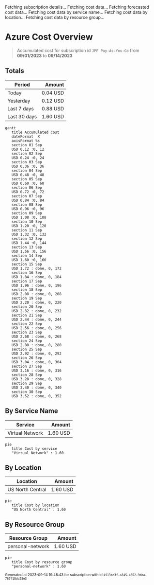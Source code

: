 Fetching subscription details...
Fetching cost data...
Fetching forecasted cost data...
Fetching cost data by service name...
Fetching cost data by location...
Fetching cost data by resource group...
# Azure Cost Overview

> Accumulated cost for subscription id `JPF Pay-As-You-Go` from **09/01/2023** to **09/14/2023**

## Totals

|Period|Amount|
|---|---:|
|Today|0.04 USD|
|Yesterday|0.12 USD|
|Last 7 days|0.88 USD|
|Last 30 days|1.60 USD|

```mermaid
gantt
   title Accumulated cost
   dateFormat  X
   axisFormat %s
   section 01 Sep
   USD 0.12 :0, 12
   section 02 Sep
   USD 0.24 :0, 24
   section 03 Sep
   USD 0.36 :0, 36
   section 04 Sep
   USD 0.48 :0, 48
   section 05 Sep
   USD 0.60 :0, 60
   section 06 Sep
   USD 0.72 :0, 72
   section 07 Sep
   USD 0.84 :0, 84
   section 08 Sep
   USD 0.96 :0, 96
   section 09 Sep
   USD 1.08 :0, 108
   section 10 Sep
   USD 1.20 :0, 120
   section 11 Sep
   USD 1.32 :0, 132
   section 12 Sep
   USD 1.44 :0, 144
   section 13 Sep
   USD 1.56 :0, 156
   section 14 Sep
   USD 1.60 :0, 160
   section 15 Sep
   USD 1.72 : done, 0, 172
   section 16 Sep
   USD 1.84 : done, 0, 184
   section 17 Sep
   USD 1.96 : done, 0, 196
   section 18 Sep
   USD 2.08 : done, 0, 208
   section 19 Sep
   USD 2.20 : done, 0, 220
   section 20 Sep
   USD 2.32 : done, 0, 232
   section 21 Sep
   USD 2.44 : done, 0, 244
   section 22 Sep
   USD 2.56 : done, 0, 256
   section 23 Sep
   USD 2.68 : done, 0, 268
   section 24 Sep
   USD 2.80 : done, 0, 280
   section 25 Sep
   USD 2.92 : done, 0, 292
   section 26 Sep
   USD 3.04 : done, 0, 304
   section 27 Sep
   USD 3.16 : done, 0, 316
   section 28 Sep
   USD 3.28 : done, 0, 328
   section 29 Sep
   USD 3.40 : done, 0, 340
   section 30 Sep
   USD 3.52 : done, 0, 352
```

## By Service Name

|Service|Amount|
|---|---:|
|Virtual Network|1.60 USD|

```mermaid
pie
   title Cost by service
   "Virtual Network" : 1.60
```

## By Location

|Location|Amount|
|---|---:|
|US North Central|1.60 USD|

```mermaid
pie
   title Cost by location
   "US North Central" : 1.60
```

## By Resource Group

|Resource Group|Amount|
|---|---:|
|personal-network|1.60 USD|

```mermaid
pie
   title Cost by resource group
   "personal-network" : 1.60
```

<sup>Generated at 2023-09-14 19:48:43 for subscription with id `4913be3f-a345-4652-9bba-767418dd25e3`</sup>
